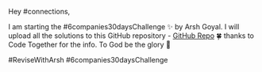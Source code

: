 Hey #connections,

I am starting the #6companies30daysChallenge ✨ by Arsh Goyal. 
I will upload all the solutions to this GitHub repository - [GitHub Repo](https://lnkd.in/gW7WFWHg) 🍀 
thanks to Code Together for the info. 
To God be the glory 🔱 

#ReviseWithArsh #6companies30daysChallenge
